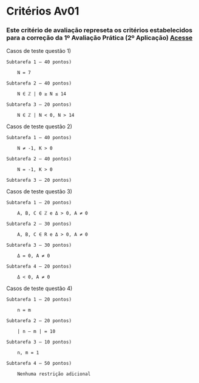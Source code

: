 # Critérios Av01

### Este critério de avaliação represeta os critérios estabelecidos para a correção da 1º Avaliação Prática (2º Aplicação) [Acesse](../Avaliações%20Práticas/Prova%20Prática%20II%20(2ª%20Aplicação).pdf)

Casos de teste questão 1) 

    Subtarefa 1 – 40 pontos) 

        N = 7 

    Subtarefa 2 – 40 pontos) 

        N ∈ ℤ | 0 ≥ N ≤ 14 

    Subtarefa 3 – 20 pontos) 

        N ∈ ℤ | N < 0, N > 14 

 

Casos de teste questão 2) 

	Subtarefa 1 – 40 pontos) 

		N ≠ -1, K > 0 

	Subtarefa 2 – 40 pontos) 

		N = -1, K > 0 

	Subtarefa 3 – 20 pontos) 
         

 

Casos de teste questão 3) 

	Subtarefa 1 – 20 pontos) 

		A, B, C ∈ ℤ e Δ > 0, A ≠ 0 

	Subtarefa 2 – 30 pontos) 

		A, B, C ∈ R e Δ > 0, A ≠ 0 

	Subtarefa 3 – 30 pontos) 

		Δ = 0, A ≠ 0 

	Subtarefa 4 – 20 pontos) 

		Δ < 0, A ≠ 0 

 

 

Casos de teste questão 4) 

	Subtarefa 1 – 20 pontos) 

        n = m 

    Subtarefa 2 – 20 pontos) 

        | n – m | = 10 

    Subtarefa 3 – 10 pontos) 

        n, m = 1 

    Subtarefa 4 – 50 pontos) 

        Nenhuma restrição adicional